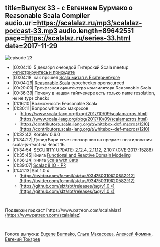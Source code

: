 title=Выпуск 33 - c Евгением Бурмако о Reasonable Scala Compiler
audio.url=https://scalalaz.ru/mp3/scalalaz-podcast-33.mp3
audio.length=89642551
page=https://scalalaz.ru/series-33.html
date=2017-11-29
----

![episode 23](https://scalalaz.ru/img/episode23.png)

* |00:04:10| 5 декабря очередой Питерский Scala meetup [Регистрируйтесь и приходите](https://www.meetup.com/ScalaSpb/events/245294222/)
* |00:04:18| как прошел [Scala митап в Екатеринбурге](https://www.meetup.com/ScalaEkb/events/244924025/)
* |00:04:29| [Reasonable Scala](https://github.com/twitter/reasonable-scala) typechecker opensourced
* |00:29:09| Трехфазная архитектура компилятора Reasonable Scala
* |00:36:39| Почему в нашем тайпчекере есть только name resolution, но не type checks
* |01:16:10| Возможности Reasonable Scala
* |01:30:11| Вопрос whitebox макросов 
	* |https://www.scala-lang.org/blog/2017/10/09/scalamacros.html](https://www.scala-lang.org/blog/2017/10/09/scalamacros.html)
	* |https://contributors.scala-lang.org/t/whitebox-def-macros/1210](https://contributors.scala-lang.org/t/whitebox-def-macros/1210)
* |01:32:42| Korolev 0.6.0
* |01:34:27| Дэвид Бари хочет споноршип на предмет портирования scala-js-react на React 16.
* |01:34:54| [SECURITY UPDATE: 2.12.4, 2.11.12, 2.10.7 (CVE-2017-15288)](https://www.scala-lang.org/news/security-update-nov17.html)
* |01:35:45| Книга [Functional and Reactive Domain Modeling](https://www.manning.com/books/functional-and-reactive-domain-modeling)
* |01:38:24| Книга [Scala with Cats](https://underscore.io/blog/posts/2017/11/22/scala-with-cats.html)
* |01:39:07| [Scalaz 8 IO - PR](https://github.com/scalaz/scalaz/pull/1519)
* |01:41:13| Sbt 1.0.4
    * [https://twitter.com/fommil/status/934750319820582912](https://twitter.com/fommil/status/934750319820582912)
    * [https://github.com/sbt/sbt/releases/tag/v1.0.4](https://github.com/sbt/sbt/releases/tag/v1.0.4)

<br/>

Поддержи подкаст [https://www.patreon.com/scalalalaz](https://www.patreon.com/scalalalaz)

<br/>

Голоса выпуска: [Eugene Burmako](https://github.com/xeno-by), [Ольга Махасоева](https://twitter.com/oli_kitty), [Алексей Фомкин](https://github.com/fomkin), [Евгений Токарев](https://github.com/strobe)
